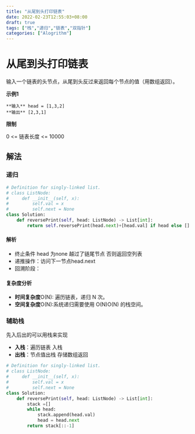```yaml
---
title: "从尾到头打印链表"
date: 2022-02-23T12:55:03+08:00
draft: true
tags: ["栈","递归","链表","双指针"]
categories: ["Alogrithm"]
---
```


# 从尾到头打印链表

输入一个链表的头节点，从尾到头反过来返回每个节点的值（用数组返回）。

**示例1**

```
**输入** head = [1,3,2]
**输出** [2,3,1]
```

**限制**

0 <= 链表长度 <= 10000

## 解法

### 递归

```python
# Definition for singly-linked list.
# class ListNode:
#     def __init__(self, x):
#         self.val = x
#         self.next = None
class Solution:
    def reversePrint(self, head: ListNode) -> List[int]:
        return self.reversePrint(head.next)+[head.val] if head else []
```

#### 解析

- 终止条件 head 为none 越过了链尾节点 否则返回空列表
- 递推操作：访问下一节点head.next
- 回溯阶段：

#### 复杂度分析

- **时间复杂度**O(N): 遍历链表，递归 N 次。
- **空间复杂度**O(N):系统递归需要使用 O(N)O(N) 的栈空间。


### 辅助栈

先入后出的可以用栈来实现

- **入栈**：遍历链表 入栈
- **出栈**：节点值出栈 存储数组返回

```python
# Definition for singly-linked list.
# class ListNode:
#     def __init__(self, x):
#         self.val = x
#         self.next = None
class Solution:
    def reversePrint(self, head: ListNode) -> List[int]:
        stack =[]
        while head:
            stack.append(head.val)
            head = head.next
        return stack[::-1]
```